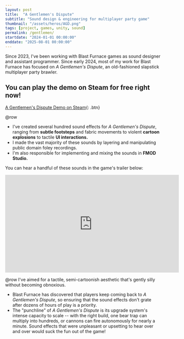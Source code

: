 ```yaml
---
layout: post
title:  "A Gentlemen's Dispute"
subtitle: "Sound design & engineering for multiplayer party game"
thumbnail: "/assets/heros/AGD.png"
tags: [project, games, unity, sound]
permalink: /gentlemen/
startdate: "2024-01-01 00:00:00"
enddate: "2025-08-01 00:00:00"
---
```


Since 2023, I've been working with Blast Furnace games as sound designer and assistant programmer. Since early 2024, most of my work for Blast Furnace has focused on *A Gentlemen's Dispute*, an old-fashioned slapstick multiplayer party brawler.

## You can play the demo on Steam for free right now!
[A Gentlemen's Dispute Demo on Steam](https://store.steampowered.com/app/3106770/A_Gentlemens_Dispute_Demo/?curator_clanid=45112300){: .btn}

@row
- I've created several hundred sound effects for *A Gentlemen's Dispute*, ranging from **subtle footsteps** and fabric movements to violent **cartoon explosions** to tactile **UI interactions.** 
- I made the vast majority of these sounds by layering and manipulating public domain foley recordings. 
- I'm also responsible for implementing and mixing the sounds in **FMOD Studio.** 

You can hear a handful of these sounds in the game's trailer below:

<iframe width="560" height="315" src="https://www.youtube.com/embed/CdZH2_940uc?si=_4F5qB7aQ-7njkg4" title="YouTube video player" frameborder="0" allow="accelerometer; autoplay; clipboard-write; encrypted-media; gyroscope; picture-in-picture; web-share" referrerpolicy="strict-origin-when-cross-origin" allowfullscreen></iframe>

@row
I've aimed for a tactile, semi-cartoonish aesthetic that's gently silly without becoming obnoxious.
- Blast Furnace has discovered that players keep coming back to *A Gentlemen's Dispute*, so ensuring that the sound effects don't grate after dozens of hours of play is a priority.
- The "punchline" of *A Gentlemen's Dispute* is its upgrade system's intense capacity to scale -- with the right build, one bear trap can multiply into hundreds, or cannons can fire autonomously for nearly a minute. Sound effects that were unpleasant or upsetting to hear over and over would suck the fun out of the game!